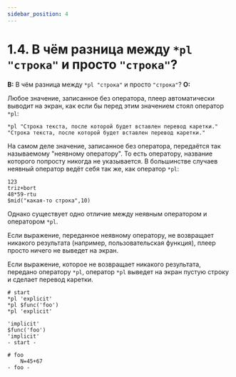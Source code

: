 ```yaml
---
sidebar_position: 4
---
```


# 1.4. В чём разница между `*pl "строка"` и просто `"строка"`?
<!-- [:faq_01_04] -->

**В:** В чём разница между `*pl "строка"` и просто `"строка"`?
**О:**

Любое значение, записанное без оператора, плеер автоматически выводит на экран, как если бы перед этим значением стоял оператор `*pl`:

```qsp
*pl "Строка текста, после которой будет вставлен перевод каретки."
"Строка текста, после которой будет вставлен перевод каретки."
```

На самом деле значение, записанное без оператора, передаётся так называемому "неявному оператору". То есть оператору, название которого попросту никогда не указывается. В большинстве случаев неявный оператор ведёт себя так же, как оператор `*pl`:

```qsp
123
triz+bort
48*59-rtu
$mid("какая-то строка",10)
```

Однако существует одно отличие между неявным оператором и оператором `*pl`.

Если выражение, переданное неявному оператору, не возвращает никакого результата (например, пользовательская функция), плеер просто ничего не выведет на экран.

Если выражение, которое не возвращает никакого результата, передано оператору `*pl`, оператор `*pl` выведет на экран пустую строку и сделает перевод каретки.

```qsp
# start
*pl 'explicit'
*pl $func('foo')
*pl 'explicit'

'implicit'
$func('foo')
'implicit'
- start -

# foo
	N=45+67
- foo -
```
